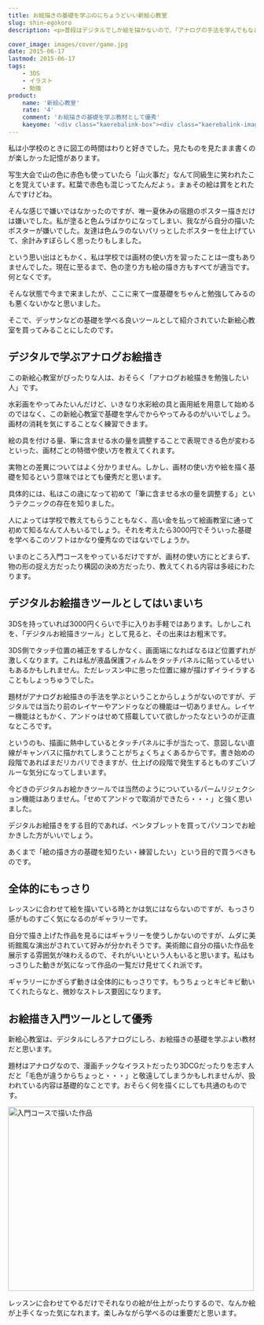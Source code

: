 ```yaml
---
title: お絵描きの基礎を学ぶのにちょうどいい新絵心教室
slug: shin-egokoro
description: <p>普段はデジタルでしか絵を描かないので、「アナログの手法を学んでもなあ」という気持ちがあったのですが、やってみると意外と楽しいです。小学生の頃にこのソフトに出会えていたら、お絵描きのことがもっと好きになっていたような気がします。</p>

cover_image: images/cover/game.jpg
date: 2015-06-17
lastmod: 2015-06-17
tags: 
    - 3DS
    - イラスト
    - 勉強
product:
    name: '新絵心教室'
    rate: '4'
    comment: 'お絵描きの基礎を学ぶ教材として優秀'
    kaeyome: '<div class="kaerebalink-box"><div class="kaerebalink-image"><a href="http://www.amazon.co.jp/exec/obidos/ASIN/B008HZ8W82/illusionspace-22/ref=nosim/" target="_blank" rel="nofollow" ><img src="http://ecx.images-amazon.com/images/I/51RM3nC76KL._SL160_.jpg" style="border: none;" /></a></div><div class="kaerebalink-info"><div class="kaerebalink-name"><a href="http://www.amazon.co.jp/exec/obidos/ASIN/B008HZ8W82/illusionspace-22/ref=nosim/" target="_blank" rel="nofollow" >新 絵心教室</a><div class="kaerebalink-powered-date">posted with <a href="http://kaereba.com" rel="nofollow" target="_blank">カエレバ</a></div></div><div class="kaerebalink-detail"> 任天堂 2012-09-13    </div><div class="kaerebalink-link1"><div class="shoplinkamazon"><a href="http://www.amazon.co.jp/gp/search?keywords=%90V%8AG%90S%8B%B3%8E%BA&__mk_ja_JP=%83J%83%5E%83J%83i&tag=illusionspace-22" target="_blank" rel="nofollow" >Amazon</a></div><div class="shoplinkrakuten"><a href="http://hb.afl.rakuten.co.jp/hgc/0e95387f.f2aef20d.0e953880.25e412bd/?pc=http%3A%2F%2Fsearch.rakuten.co.jp%2Fsearch%2Fmall%2F%25E6%2596%25B0%25E7%25B5%25B5%25E5%25BF%2583%25E6%2595%2599%25E5%25AE%25A4%2F-%2Ff.1-p.1-s.1-sf.0-st.A-v.2%3Fx%3D0%26scid%3Daf_ich_link_urltxt%26m%3Dhttp%3A%2F%2Fm.rakuten.co.jp%2F" target="_blank" rel="nofollow" >楽天市場</a></div><div class="shoplinkyahoo"><a href="http://ck.jp.ap.valuecommerce.com/servlet/referral?sid=3085416&pid=882193779&vc_url=http%3A%2F%2Fsearch.shopping.yahoo.co.jp%2Fsearch%3Fp%3D%25E6%2596%25B0%25E7%25B5%25B5%25E5%25BF%2583%25E6%2595%2599%25E5%25AE%25A4" target="_blank" rel="nofollow" >Yahooショッピング<img src="http://ad.jp.ap.valuecommerce.com/servlet/gifbanner?sid=3085416&pid=882193779" height="1" width="1" border="0"></a></div></div></div><div class="booklink-footer" style="clear: left"></div></div>'
---
```


<p>私は小学校のときに図工の時間はわりと好きでした。見たものを見たまま書くのが楽しかった記憶があります。</p>
<p>写生大会で山の色に赤色も使っていたら「山火事だ」なんて同級生に笑われたことを覚えています。紅葉で赤色も混じってたんだよぅ。まぁその絵は賞をとれたんですけどね。</p>
<p>そんな感じで嫌いではなかったのですが、唯一夏休みの宿題のポスター描きだけは嫌いでした。私が塗ると色ムラばかりになってしまい、我ながら自分の描いたポスターが嫌いでした。友達は色ムラのないパリっとしたポスターを仕上げていて、余計みすぼらしく思ったりもしました。</p>
<p>という思い出はともかく、私は学校では画材の使い方を習ったことは一度もありませんでした。現在に至るまで、色の塗り方も絵の描き方もすべてが適当です。何となくです。</p>
<p>そんな状態で今まで来ましたが、ここに来て一度基礎をちゃんと勉強してみるのも悪くないかなと思いました。</p>
<p>そこで、デッサンなどの基礎を学べる良いツールとして紹介されていた新絵心教室を買ってみることにしたのです。</p>
<h2>デジタルで学ぶアナログお絵描き</h2>
<p>この新絵心教室がぴったりな人は、おそらく「アナログお絵描きを勉強したい人」です。</p>
<p>水彩画をやってみたいんだけど、いきなり水彩絵の具と画用紙を用意して始めるのではなく、この新絵心教室で基礎を学んでからやってみるのがいいでしょう。画材の消耗を気にすることなく練習できます。</p>
<p>絵の具を付ける量、筆に含ませる水の量を調整することで表現できる色が変わるといった、画材ごとの特徴や使い方を教えてくれます。</p>
<p>実物との差異についてはよく分かりません。しかし、画材の使い方や絵を描く基礎を知るという意味ではとても優秀だと思います。</p>
<p>具体的には、私はこの歳になって初めて「筆に含ませる水の量を調整する」というテクニックの存在を知りました。</p>
<p>人によっては学校で教えてもらうこともなく、高い金を払って絵画教室に通って初めて知るなんて人もいるでしょう。それを考えたら3000円でそういった基礎を学べるこのソフトはかなり優秀なのではないでしょうか。</p>
<p>いまのところ入門コースをやっているだけですが、画材の使い方にとどまらず、物の形の捉え方だったり構図の決め方だったり、教えてくれる内容は多岐にわたります。</p>
<h2>デジタルお絵描きツールとしてはいまいち</h2>
<p>3DSを持っていれば3000円くらいで手に入りお手軽ではあります。しかしこれを、「デジタルお絵描きツール」として見ると、その出来はお粗末です。</p>
<p>3DS側でタッチ位置の補正をするしかなく、画面端になればなるほど位置ずれが激しくなります。これは私が液晶保護フィルムをタッチパネルに貼っているせいもあるかもしれません。ただレッスン中に思った位置に線が描けずイライラすることもしょっちゅうでした。</p>
<p>題材がアナログお絵描きの手法を学ぶということからしょうがないのですが、デジタルでは当たり前のレイヤーやアンドゥなどの機能は一切ありません。レイヤー機能はともかく、アンドゥはせめて搭載していて欲しかったなというのが正直なところです。</p>
<p>というのも、描画に熱中しているとタッチパネルに手が当たって、意図しない直線がキャンバスに描かれてしまうことがちょくちょくあるからです。書き始めの段階であればまだリカバリできますが、仕上げの段階で発生するとものすごいブルーな気分になってしまいます。</p>
<p>今どきのデジタルお絵かきツールでは当然のようについているパームリジェクション機能はありません。「せめてアンドゥで取消ができたら・・・」と強く思いました。</p>
<p>デジタルお絵描きをする目的であれば、ペンタブレットを買ってパソコンでお絵かきした方がいいでしょう。</p>
<p>あくまで「絵の描き方の基礎を知りたい・練習したい」という目的で買うべきものです。</p>
<h2>全体的にもっさり</h2>
<p>レッスンに合わせて絵を描いている時とかは気にはならないのですが、もっさり感がものすごく気になるのがギャラリーです。</p>
<p>自分で描き上げた作品を見るにはギャラリーを使うしかないのですが、ムダに美術館風な演出がされていて好みが分かれそうです。美術館に自分の描いた作品を展示する雰囲気が味わえるので、それがいいという人もいると思います。私はもっさりした動きが気になって作品の一覧だけ見せてくれ派です。</p>
<p>ギャラリーにかぎらず動きは全体的にもっさりです。もうちょっとキビキビ動いてくれたらなと、微妙なストレス要因になります。</p>
<h2>お絵描き入門ツールとして優秀</h2>
<p>新絵心教室は、デジタルにしろアナログにしろ、お絵描きの基礎を学ぶよい教材だと思います。</p>
<p>題材はアナログなので、漫画チックなイラストだったり3DCGだったりを志す人だと「毛色が違うからちょっと・・・」と敬遠してしまうかもしれませんが、扱われている内容は基礎的なことです。おそらく何を描くにしても共通のものです。</p>
<p><img src="https://wantit.gcreate.jp/wp-content/uploads/2015/06/179d6377b3d3dcb5cab4fa363f0ae255.jpg" alt="入門コースで描いた作品" title="入門コースで描いた作品.jpg" width="500" height="375" /></p>
<p>レッスンに合わせてやるだけでそれなりの絵が仕上がったりするので、なんか絵が上手くなった気になれます。楽しみながら学べるのは重要だと思います。</p>

  
